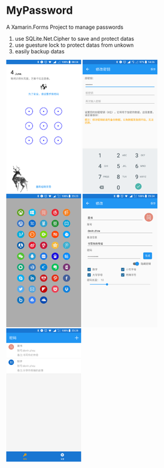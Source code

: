 # MyPassword
A Xamarin.Forms Project to manage passwords

1. use SQLite.Net.Cipher to save and protect datas
2. use guesture lock to protect datas from unkown
3. easily backup datas

<div>
<img src="/Images/Screenshot_20180604-000458.png" width=200/>
<img src="/Images/Screenshot_20180609-140629.png" width=200/>
<img src="/Images/Screenshot_20180616-232314.png" width=200/>
<img src="/Images/Screenshot_20180616-232438.png" width=200/>
<img src="/Images/Screenshot_20180616-232819.png" width=200/>
</div>

